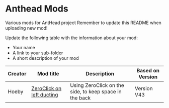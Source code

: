 # Anthead Mods

Various mods for AntHead project
Remember to update this README when uploading new mod!

Update the following table with the information about your mod:
- Your name
- A link to your sub-folder
- A short description of your mod

| Creator | Mod title | Description | Based on Version
| --- | --- | --- | --- |
| Hoeby | [ZeroClick on left ducting](/UserMods/ZeroClick_left_ducting) | Using ZeroClick on the side, to keep space in the back | Version V43 |
